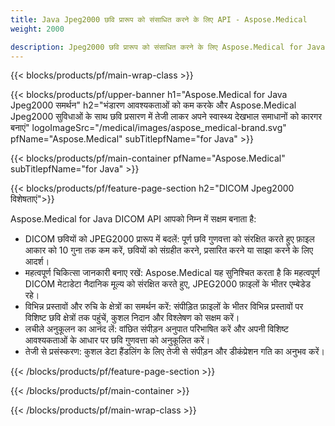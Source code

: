 ```yaml
---
title: Java Jpeg2000 छवि प्रारूप को संसाधित करने के लिए API - Aspose.Medical
weight: 2000

description: Jpeg2000 छवि प्रारूप को संसाधित करने के लिए Aspose.Medical for Java API
---
```


{{< blocks/products/pf/main-wrap-class >}}

{{< blocks/products/pf/upper-banner h1="Aspose.Medical for Java Jpeg2000 समर्थन" h2="भंडारण आवश्यकताओं को कम करके और Aspose.Medical Jpeg2000 सुविधाओं के साथ छवि प्रसारण में तेजी लाकर अपने स्वास्थ्य देखभाल समाधानों को कारगर बनाएं" logoImageSrc="/medical/images/aspose_medical-brand.svg" pfName="Aspose.Medical" subTitlepfName="for Java" >}}

{{< blocks/products/pf/main-container pfName="Aspose.Medical" subTitlepfName="for Java" >}}

{{< blocks/products/pf/feature-page-section h2="DICOM Jpeg2000 विशेषताएं">}}

<p>Aspose.Medical for Java DICOM API आपको निम्न में सक्षम बनाता है:</p>

<ul>
<li>DICOM छवियों को JPEG2000 प्रारूप में बदलें: पूर्ण छवि गुणवत्ता को संरक्षित करते हुए फ़ाइल आकार को 10 गुना तक कम करें, छवियों को संग्रहीत करने, प्रसारित करने या साझा करने के लिए आदर्श।</li>
<li>महत्वपूर्ण चिकित्सा जानकारी बनाए रखें: Aspose.Medical यह सुनिश्चित करता है कि महत्वपूर्ण DICOM मेटाडेटा नैदानिक मूल्य को संरक्षित करते हुए, JPEG2000 फ़ाइलों के भीतर एम्बेडेड रहे।</li>
<li>विभिन्न प्रस्तावों और रुचि के क्षेत्रों का समर्थन करें: संपीड़ित फ़ाइलों के भीतर विभिन्न प्रस्तावों पर विशिष्ट छवि क्षेत्रों तक पहुंचें, कुशल निदान और विश्लेषण को सक्षम करें।</li>
<li>लचीले अनुकूलन का आनंद लें: वांछित संपीड़न अनुपात परिभाषित करें और अपनी विशिष्ट आवश्यकताओं के आधार पर छवि गुणवत्ता को अनुकूलित करें।</li>
<li>तेजी से प्रसंस्करण: कुशल डेटा हैंडलिंग के लिए तेजी से संपीड़न और डीकंप्रेशन गति का अनुभव करें।</li>
</ul>

{{< /blocks/products/pf/feature-page-section >}}

{{< /blocks/products/pf/main-container >}}

{{< /blocks/products/pf/main-wrap-class >}}
